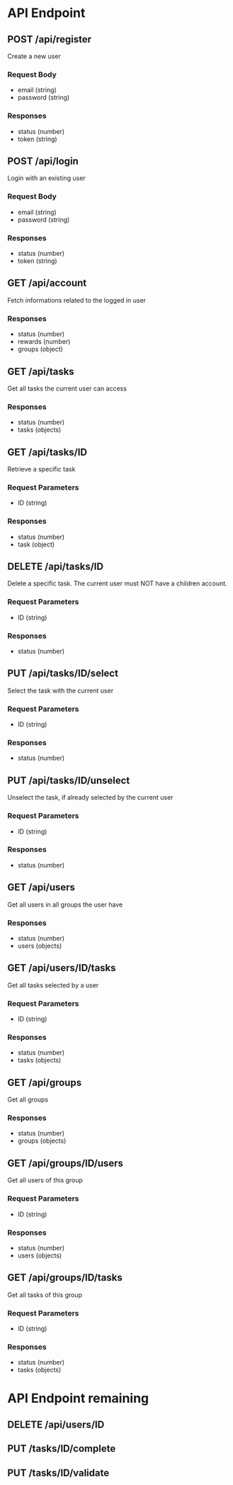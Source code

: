 # API Endpoint

## POST /api/register

Create a new user

### Request Body

-   email (string)
-   password (string)

### Responses

-   status (number)
-   token (string)

## POST /api/login

Login with an existing user

### Request Body

-   email (string)
-   password (string)

### Responses

-   status (number)
-   token (string)

## GET /api/account

Fetch informations related to the logged in user

### Responses

-   status (number)
-   rewards (number)
-   groups (object)

## GET /api/tasks

Get all tasks the current user can access

### Responses

-   status (number)
-   tasks (objects)

## GET /api/tasks/ID

Retrieve a specific task

### Request Parameters

-   ID (string)

### Responses

-   status (number)
-   task (object)

## DELETE /api/tasks/ID

Delete a specific task. The current user must NOT have a children account.

### Request Parameters

-   ID (string)

### Responses

-   status (number)

## PUT /api/tasks/ID/select

Select the task with the current user

### Request Parameters

-   ID (string)

### Responses

-   status (number)

## PUT /api/tasks/ID/unselect

Unselect the task, if already selected by the current user

### Request Parameters

-   ID (string)

### Responses

-   status (number)

## GET /api/users

Get all users in all groups the user have

### Responses

-   status (number)
-   users (objects)

## GET /api/users/ID/tasks

Get all tasks selected by a user

### Request Parameters

-   ID (string)

### Responses

-   status (number)
-   tasks (objects)

## GET /api/groups

Get all groups

### Responses

-   status (number)
-   groups (objects)

## GET /api/groups/ID/users

Get all users of this group

### Request Parameters

-   ID (string)

### Responses

-   status (number)
-   users (objects)

## GET /api/groups/ID/tasks

Get all tasks of this group

### Request Parameters

-   ID (string)

### Responses

-   status (number)
-   tasks (objects)

# API Endpoint remaining

## DELETE /api/users/ID

## PUT /tasks/ID/complete

## PUT /tasks/ID/validate
